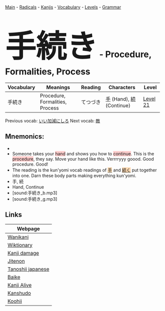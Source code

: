 <style> bigfont {font-size: 100px}</style>
[Main](../README.md) -
[Radicals](../radicals.md) -
[Kanjis](../kanjis.md) -
[Vocabulary](../vocabulary.md) -
[Levels](../levels.md) -
[Grammar](../grammar.md)
# <bigfont> 手続き</bigfont> - Procedure, Formalities, Process 

| Vocabulary | Meanings | Reading | Characters | Level |
| --- | --- | --- | --- | --- |
| 手続き | Procedure, Formalities, Process | てつづき |  [手](../kanjis/手.md) (Hand), [続](../kanjis/続.md) (Continue) | [Level 21](../levels/wk_level21.md) |

Previous vocab: [いい加減にしろ](いい加減にしろ.md) Next vocab: [敵](敵.md) 

## Mnemonics:

* 
* Someone takes your <span style="background-color:#ffcccb"> hand</span> and shows you how to <span style="background-color:#ffcccb"> continue</span>. This is the <span style="background-color:#ffcccb"> procedure</span>, they say. Move your hand like this. Verrrryyy goood. Good procedure. Good!
* The reading is the kun'yomi vocab readings of <span style="background-color:#fed8b1"> [手](https://jisho.org/search/手)</span> and <span style="background-color:#fed8b1"> [続く](https://jisho.org/search/続く)</span> put together into one. Darn these body parts making everything kun'yomi.
* 手, 続
* Hand, Continue
* [sound:手続き_b.mp3]
* [sound:手続き_g.mp3]


## Links 

| Webpage |
| --- |
| [Wanikani          ](https://www.wanikani.com/kanji/手続き) |
| [Wiktionary        ](https://en.wiktionary.org/wiki/手続き) |
| [Kanji damage      ](http://www.kanjidamage.com/kanji/search?utf8=✓&q=手続き) |
| [Jitenon           ](https://jitenon.com/kanji/手続き) |
| [Tanoshii japanese ](https://www.tanoshiijapanese.com/dictionary/kanji.cfm?k=手続き) |
| [Baike             ](https://baike.baidu.com/item/手続き) |
| [Kanji Alive       ](https://app.kanjialive.com/手続き) |
| [Kanshudo          ](https://www.kanshudo.com/searchmn?q=手続き) |
| [Koohii            ](https://kanji.koohii.com/study/kanji/手続き) |

